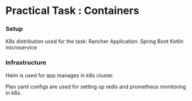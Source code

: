 # Practical Task : Containers

### Setup

K8s distribution used for the task: Rancher
Application: Spring Boot Kotlin microservice

### Infrastructure

Helm is used for app manages in k8s cluster.

Plan yaml configs are used for setting up redis and prometheus monitoring in k8s.

